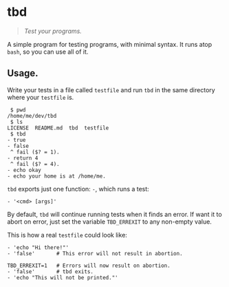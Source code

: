 # tbd

> _Test your programs._

A simple program for testing programs, with minimal syntax.
It runs atop `bash`, so you can use all of it.

## Usage.

Write your tests in a file called `testfile` and run `tbd` in
the same directory where your `testfile` is.

```
 $ pwd
/home/me/dev/tbd
 $ ls
LICENSE  README.md  tbd  testfile
 $ tbd
- true
- false
 ^ fail ($? = 1).
- return 4
 ^ fail ($? = 4).
- echo okay
- echo your home is at /home/me.
```

`tbd` exports just one function: `-`, which runs a test:

```
- '<cmd> [args]'
```

By default, `tbd` will continue running tests when it finds an error.
If want it to abort on error, just set the variable `TBD_ERREXIT`
to any non-empty value.

This is how a real `testfile` could look like:

```shell
- 'echo "Hi there!"'
- 'false'       # This error will not result in abortion.

TBD_ERREXIT=1   # Errors will now result on abortion.
- 'false'       # tbd exits.
- 'echo "This will not be printed."'
```

